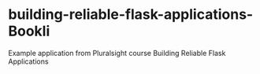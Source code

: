 # building-reliable-flask-applications-Bookli
Example application from Pluralsight course Building Reliable Flask Applications
